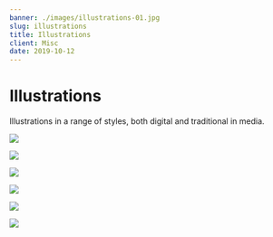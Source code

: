 ```yaml
---
banner: ./images/illustrations-01.jpg
slug: illustrations
title: Illustrations
client: Misc
date: 2019-10-12
---
```


# Illustrations

Illustrations in a range of styles, both digital and traditional in media.

![](./images/illustrations-01.jpg)

![](./images/illustrations-02.jpg)

![](./images/illustrations-03.jpg)

![](./images/illustrations-04.jpg)

![](./images/illustrations-05.jpg)

![](./images/illustrations-07.jpg)
